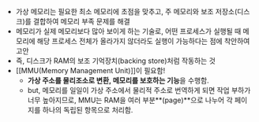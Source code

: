 - 가상 메모리는 필요한 최소 메모리에 초점을 맞추고, 주 메모리와 보조 저장소(디스크)를 결합하여 메모리 부족 문제를 해결
- 메모리가 실제 메모리보다 많아 보이게 하는 기술로, 어떤 프로세스가 실행될 때 메모리에 해당 프로세스 전체가 올라가지 않더라도 실행이 가능하다는 점에 착안하여 고안
- 즉, 디스크가 RAM의 보조 기억장치(backing store)처럼 작동하는 것
- [[MMU(Memory Management Unit)]]이 필요함!
    - **가상 주소를 물리조소로 변환, 메모리를 보호하는 기능**을 수행함.
    - but, 메모리를 일일이 가상 주소에서 물리적 주소로 번역하게 되면 작업 부하가 너무 높아지므로, MMU는 RAM을 여러 부분**(page)**으로 나누어 각 페이지를 하나의 독립된 항목으로 처리함.